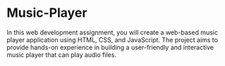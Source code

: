 # Music-Player
In this web development assignment, you will create a web-based music player application using  HTML, CSS, and JavaScript. The project aims to provide hands-on experience in building a  user-friendly and interactive music player that can play audio files.
